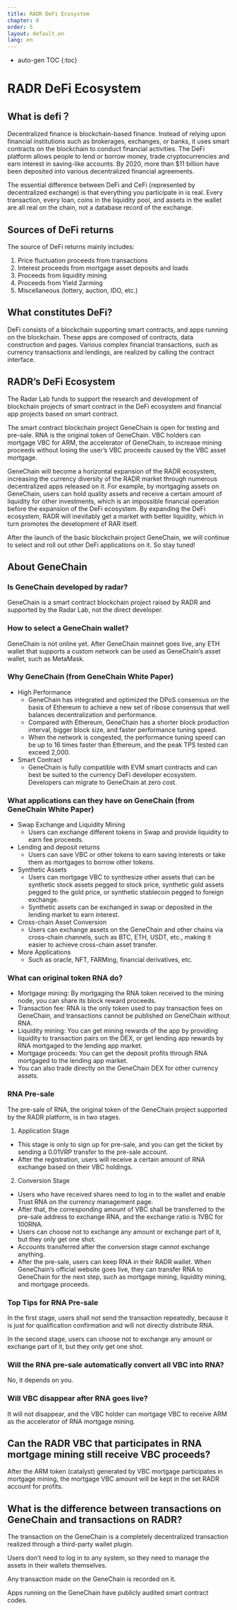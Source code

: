 ```yaml
---
title: RADR DeFi Ecosystem
chapter: 8
order: 5
layout: default.en
lang: en
---
```


* auto-gen TOC
{:toc}

# RADR DeFi Ecosystem
## What is defi？

Decentralized finance is blockchain-based finance. Instead of relying upon financial institutions such as brokerages, exchanges, or banks, it uses smart contracts on the blockchain to conduct financial activities. The DeFi platform allows people to lend or borrow money, trade cryptocurrencies and earn interest in saving-like accounts. By 2020, more than $11 billion have been deposited into various decentralized financial agreements.

The essential difference between DeFi and CeFi (represented by decentralized exchange) is that everything you participate in is real. Every transaction, every loan, coins in the liquidity pool, and assets in the wallet are all real on the chain, not a database record of the exchange.

## Sources of DeFi returns

The source of DeFi returns mainly includes:

1. Price fluctuation proceeds from transactions
2. Interest proceeds from mortgage asset deposits and loads
3. Proceeds from liquidity mining
4. Proceeds from Yield 2arming
5. Miscellaneous (lottery, auction, IDO, etc.)

## What constitutes DeFi?

DeFi consists of a blockchain supporting smart contracts, and apps running on the blockchain. These apps are composed of contracts, data construction and pages. Various complex financial transactions, such as currency transactions and lendings, are realized by calling the contract interface.


## RADR’s DeFi Ecosystem

The Radar Lab funds to support the research and development of blockchain projects of smart contract in the DeFi ecosystem and financial app projects based on smart contract.

The smart contract blockchain project GeneChain is open for testing and pre-sale. RNA is the original token of GeneChain. VBC holders can mortgage VBC for ARM, the accelerator of GeneChain, to increase mining proceeds without losing the user’s VBC proceeds caused by the VBC asset mortgage.

GeneChain will become a horizontal expansion of the RADR ecosystem, increasing the currency diversity of the RADR market through numerous decentralized apps released on it. For example, by mortgaging assets on GeneChain, users can hold quality assets and receive a certain amount of liquidity for other investments, which is an impossible financial operation before the expansion of the DeFi ecosystem. By expanding the DeFi ecosystem, RADR will inevitably get a market with better liquidity, which in turn promotes the development of RAR itself.

After the launch of the basic blockchain project GeneChain, we will continue to select and roll out other DeFi applications on it. So stay tuned!

## About GeneChain

### Is GeneChain developed by radar?

GeneChain is a smart contract blockchain project raised by RADR and supported by the Radar Lab, not the direct developer.

### How to select a GeneChain wallet?

GeneChain is not online yet. After GeneChain mainnet goes live, any ETH wallet that supports a custom network can be used as GeneChain’s asset wallet, such as MetaMask.

### Why GeneChain (from GeneChain White Paper)

* High Performance
	* GeneChain has integrated and optimized the DPoS consensus on the basis of Ethereum to achieve a new set of ribose consensus that well balances decentralization and performance.
	* Compared with Ethereum, GeneChain has a shorter block production interval, bigger block size, and faster performance tuning speed.
	* When the network is congested, the performance tuning speed can be up to 16 times faster than Ethereum, and the peak TPS tested can exceed 2,000.
* Smart Contract
	* GeneChain is fully compatible with EVM smart contracts and can best be suited to the currency DeFi developer ecosystem. Developers can migrate to GeneChain at zero cost.

### What applications can they have on GeneChain (from GeneChain White Paper)

* Swap Exchange and Liquidity Mining
	* Users can exchange different tokens in Swap and provide liquidity to earn fee proceeds.
* Lending and deposit returns
	* Users can save VBC or other tokens to earn saving interests or take them as mortgages to borrow other tokens.
* Synthetic Assets
	* Users can mortgage VBC to synthesize other assets that can be synthetic stock assets pegged to stock price, synthetic gold assets pegged to the gold price, or synthetic stablecoin pegged to foreign exchange.
	* Synthetic assets can be exchanged in swap or deposited in the lending market to earn interest.
* Cross-chain Asset Conversion
	* Users can exchange assets on the GeneChain and other chains via cross-chain channels, such as BTC, ETH, USDT, etc., making it easier to achieve cross-chain asset transfer.
* More Applications
	* Such as oracle, NFT, FARMing, financial derivatives, etc.

### What can original token RNA do?

* Mortgage mining: By mortgaging the RNA token received to the mining node, you can share its block reward proceeds.
* Transaction fee: RNA is the only token used to pay transaction fees on GeneChain, and transactions cannot be published on GeneChain without RNA.
* Liquidity mining: You can get mining rewards of the app by providing liquidity to transaction pairs on the DEX, or get lending app rewards by RNA mortgaged to the lending app market.
* Mortgage proceeds: You can get the deposit profits through RNA mortgaged to the lending app market.
* You can also trade directly on the GeneChain DEX for other currency assets.

### RNA Pre-sale
The pre-sale of RNA, the original token of the GeneChain project supported by the RADR platform, is in two stages.

1. Application Stage
* This stage is only to sign up for pre-sale, and you can get the ticket by sending a 0.01VRP transfer to the pre-sale account.
* After the registration, users will receive a certain amount of RNA exchange based on their VBC holdings.
2.  Conversion Stage
* Users who have received shares need to log in to the wallet and enable Trust RNA on the currency management page.
* After that, the corresponding amount of VBC shall be transferred to the pre-sale address to exchange RNA, and the exchange ratio is 1VBC for 100RNA.
* Users can choose not to exchange any amount or exchange part of it, but they only get one shot.
* Accounts transferred after the conversion stage cannot exchange anything.
* After the pre-sale, users can keep RNA in their RADR wallet. When GeneChain’s official website goes live, they can transfer RNA to GeneChain for the next step, such as mortgage mining, liquidity mining, and mortgage proceeds.

### Top Tips for RNA Pre-sale

In the first stage, users shall not send the transaction repeatedly, because it is just for qualification confirmation and will not directly distribute RNA.

In the second stage, users can choose not to exchange any amount or exchange part of it, but they only get one shot.

### Will the RNA pre-sale automatically convert all VBC into RNA?

No, it depends on you.

### Will VBC disappear after RNA goes live?

It will not disappear, and the VBC holder can mortgage VBC to receive ARM as the accelerator of RNA mortgage mining.

## Can the RADR VBC that participates in RNA mortgage mining still receive VBC proceeds?

After the ARM token (catalyst) generated by VBC mortgage participates in mortgage mining, the mortgage VBC amount will be kept in the set RADR account for profits.

## What is the difference between transactions on GeneChain and transactions on RADR?

The transaction on the GeneChain is a completely decentralized transaction realized through a third-party wallet plugin.

Users don’t need to log in to any system, so they need to manage the assets in their wallets themselves.

Any transaction made on the GeneChain is recorded on it.

Apps running on the GeneChain have publicly audited smart contract codes.
